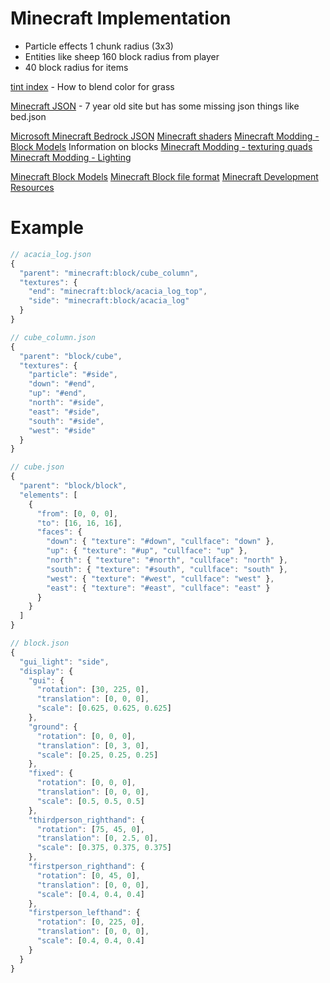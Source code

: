# Minecraft Implementation

- Particle effects 1 chunk radius (3x3)
- Entities like sheep 160 block radius from player
- 40 block radius for items

[tint index](https://forums.minecraftforge.net/topic/29532-18-solved-tintindex-anyone-gotten-it-to-do-anything-useful/) - How to blend color for grass

[Minecraft JSON](https://github.com/thecodewarrior-archive/MineCraft-Draw) - 7 year old site but has some missing json things like bed.json

[Microsoft Minecraft Bedrock JSON](https://docs.microsoft.com/en-us/minecraft/creator/reference/)
[Minecraft shaders](https://minecraft.fandom.com/wiki/Shaders)
[Minecraft Modding - Block Models](http://greyminecraftcoder.blogspot.com/2014/12/block-models-18.html) Information on blocks
[Minecraft Modding - texturing quads](http://greyminecraftcoder.blogspot.com/2014/12/block-models-texturing-quads-faces.html)
[Minecraft Modding - Lighting](http://greyminecraftcoder.blogspot.com/2014/12/lighting-18.html)

[Minecraft Block Models](https://minecraft.fandom.com/wiki/Model#Block_models)
[Minecraft Block file format](https://minecraft.fandom.com/wiki/Structure_Block_file_format)
[Minecraft Development Resources](https://minecraft.fandom.com/wiki/Development_resources)

# Example

```javascript
// acacia_log.json
{
  "parent": "minecraft:block/cube_column",
  "textures": {
    "end": "minecraft:block/acacia_log_top",
    "side": "minecraft:block/acacia_log"
  }
}

// cube_column.json
{
  "parent": "block/cube",
  "textures": {
    "particle": "#side",
    "down": "#end",
    "up": "#end",
    "north": "#side",
    "east": "#side",
    "south": "#side",
    "west": "#side"
  }
}

// cube.json
{
  "parent": "block/block",
  "elements": [
    {
      "from": [0, 0, 0],
      "to": [16, 16, 16],
      "faces": {
        "down": { "texture": "#down", "cullface": "down" },
        "up": { "texture": "#up", "cullface": "up" },
        "north": { "texture": "#north", "cullface": "north" },
        "south": { "texture": "#south", "cullface": "south" },
        "west": { "texture": "#west", "cullface": "west" },
        "east": { "texture": "#east", "cullface": "east" }
      }
    }
  ]
}

// block.json
{
  "gui_light": "side",
  "display": {
    "gui": {
      "rotation": [30, 225, 0],
      "translation": [0, 0, 0],
      "scale": [0.625, 0.625, 0.625]
    },
    "ground": {
      "rotation": [0, 0, 0],
      "translation": [0, 3, 0],
      "scale": [0.25, 0.25, 0.25]
    },
    "fixed": {
      "rotation": [0, 0, 0],
      "translation": [0, 0, 0],
      "scale": [0.5, 0.5, 0.5]
    },
    "thirdperson_righthand": {
      "rotation": [75, 45, 0],
      "translation": [0, 2.5, 0],
      "scale": [0.375, 0.375, 0.375]
    },
    "firstperson_righthand": {
      "rotation": [0, 45, 0],
      "translation": [0, 0, 0],
      "scale": [0.4, 0.4, 0.4]
    },
    "firstperson_lefthand": {
      "rotation": [0, 225, 0],
      "translation": [0, 0, 0],
      "scale": [0.4, 0.4, 0.4]
    }
  }
}

```
